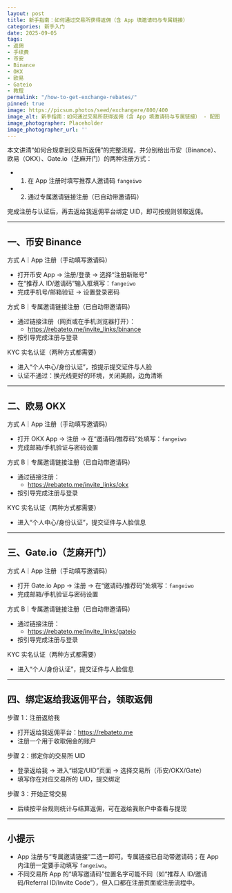 ```yaml
---
layout: post
title: 新手指南：如何通过交易所获得返佣（含 App 填邀请码与专属链接）
categories: 新手入门
date: 2025-09-05
tags:
- 返佣
- 手续费
- 币安
- Binance
- OKX
- 欧易
- Gateio
- 教程
permalink: "/how-to-get-exchange-rebates/"
pinned: true
image: https://picsum.photos/seed/exchangere/800/400
image_alt: 新手指南：如何通过交易所获得返佣（含 App 填邀请码与专属链接） - 配图
image_photographer: Placeholder
image_photographer_url: ''
---
```

本文讲清“如何合规拿到交易所返佣”的完整流程，并分别给出币安（Binance）、欧易（OKX）、Gate.io（芝麻开门）的两种注册方式：
- 1) 在 App 注册时填写推荐人邀请码 `fangeiwo`
- 2) 通过专属邀请链接注册（已自动带邀请码）

完成注册与认证后，再去返给我返佣平台绑定 UID，即可按规则领取返佣。

---

## 一、币安 Binance

方式 A｜App 注册（手动填写邀请码）
- 打开币安 App → 注册/登录 → 选择“注册新账号”
- 在“推荐人 ID/邀请码”输入框填写：`fangeiwo`
- 完成手机号/邮箱验证 → 设置登录密码

方式 B｜专属邀请链接注册（已自动带邀请码）
- 通过链接注册（网页或在手机浏览器打开）：
  - <https://rebateto.me/invite_links/binance>
- 按引导完成注册与登录

KYC 实名认证（两种方式都需要）
- 进入“个人中心/身份认证”，按提示提交证件与人脸
- 认证不通过：换光线更好的环境，关闭美颜，边角清晰

---

## 二、欧易 OKX

方式 A｜App 注册（手动填写邀请码）
- 打开 OKX App → 注册 → 在“邀请码/推荐码”处填写：`fangeiwo`
- 完成邮箱/手机验证与密码设置

方式 B｜专属邀请链接注册（已自动带邀请码）
- 通过链接注册：
  - <https://rebateto.me/invite_links/okx>
- 按引导完成注册与登录

KYC 实名认证（两种方式都需要）
- 进入“个人中心/身份认证”，提交证件与人脸信息

---

## 三、Gate.io（芝麻开门）

方式 A｜App 注册（手动填写邀请码）
- 打开 Gate.io App → 注册 → 在“邀请码/推荐码”处填写：`fangeiwo`
- 完成邮箱/手机验证与密码设置

方式 B｜专属邀请链接注册（已自动带邀请码）
- 通过链接注册：
  - <https://rebateto.me/invite_links/gateio>
- 按引导完成注册与登录

KYC 实名认证（两种方式都需要）
- 进入“个人/身份认证”，提交证件与人脸信息

---

## 四、绑定返给我返佣平台，领取返佣

步骤 1：注册返给我
- 打开返给我返佣平台：<https://rebateto.me>
- 注册一个用于收取佣金的账户

步骤 2：绑定你的交易所 UID
- 登录返给我 → 进入“绑定/UID”页面 → 选择交易所（币安/OKX/Gate）
- 填写你在对应交易所的 UID，提交绑定

步骤 3：开始正常交易
- 后续按平台规则统计与结算返佣，可在返给我账户中查看与提现

---

## 小提示
- App 注册与“专属邀请链接”二选一即可。专属链接已自动带邀请码；在 App 内注册一定要手动填写 `fangeiwo`。
- 不同交易所 App 的“填写邀请码”位置名字可能不同（如“推荐人 ID/邀请码/Referral ID/Invite Code”），但入口都在注册页面或注册流程中。


